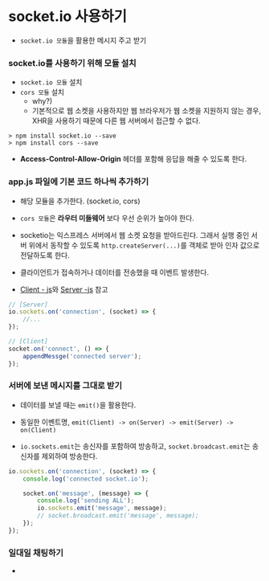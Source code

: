 # socket.io 사용하기

- `socket.io 모듈`을 활용한 메시지 주고 받기

### socket.io를 사용하기 위해 모듈 설치

- `socket.io 모듈` 설치
- `cors 모듈` 설치
    - why?)
    - 기본적으로 웹 소켓을 사용하지만 웹 브라우저가 웹 소켓을 지원하지 않는 경우, XHR을 사용하기 때문에 다른 웹 서버에서 접근할 수 없다.

```text
> npm install socket.io --save
> npm install cors --save
```

- __Access-Control-Allow-Origin__ 헤더를 포함해 응답을 해줄 수 있도록 한다.

### app.js 파일에 기본 코드 하나씩 추가하기

- 해당 모듈을 추가한다. (socket.io, cors)
- `cors 모듈`은 __라우터 미들웨어__ 보다 우선 순위가 높아야 한다.
- socketio는 익스프레스 서버에서 웹 소켓 요청을 받아드린다. 그래서 실행 중인 서버 위에서 동작할 수 있도록 `http.createServer(...)`를 객체로 받아 인자 값으로 전달하도록 한다.

- 클라이언트가 접속하거나 데이터를 전송했을 때 이벤트 발생한다.
- [Client - js](10.express_with_socketio/public/chat.js)와 [Server -js](10.express_with_socketio/app.js) 참고

```javascript
// [Server]
io.sockets.on('connection', (socket) => {
    //...
});
```

```javascript
// [Client]
socket.on('connect', () => {
    appendMessge('connected server');
});
```

### 서버에 보낸 메시지를 그대로 받기

- 데이터를 보낼 때는 `emit()`을 활용한다.
- 동일한 이벤트명, `emit(Client) -> on(Server) -> emit(Server) -> on(Client)`

- `io.sockets.emit`는 송신자를 포함하여 방송하고, `socket.broadcast.emit`는 송신자를 제외하여 방송한다.

```javascript
io.sockets.on('connection', (socket) => {
    console.log('connected socket.io');

    socket.on('message', (message) => {
        console.log('sending ALL');
        io.sockets.emit('message', message);
        // socket.broadcast.emit('message', message);
    });
});
```

### 일대일 채팅하기

-
